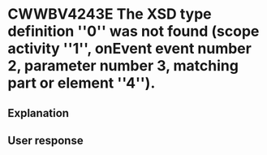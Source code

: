 # CWWBV4243E The XSD type definition ''0'' was not found (scope activity ''1'', onEvent event number 2, parameter number 3, matching part or element ''4'').

## Explanation

## User response